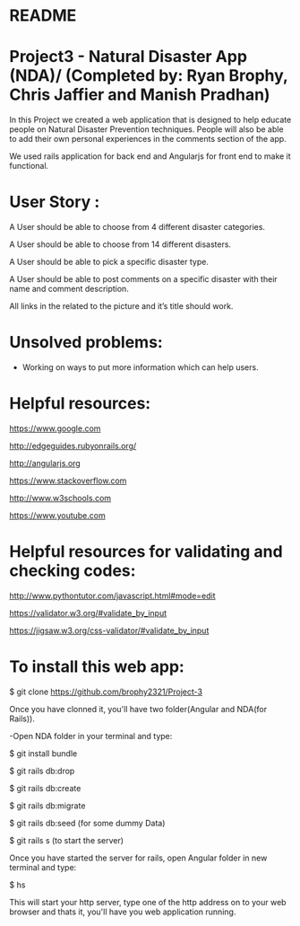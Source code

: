 # README

# Project3 - Natural Disaster App (NDA)/ (Completed by: Ryan Brophy, Chris Jaffier and Manish Pradhan)
In this Project we created a web application that is designed to help educate people on Natural Disaster Prevention techniques. People will also be able to add their own personal experiences in the comments section of the app.

We used rails application for back end and Angularjs for front end to make it functional. 

# User Story :

A User should be able to choose from 4 different disaster categories.
 
A User should be able to choose from 14 different disasters.

A User should be able to pick a specific disaster type.

A User should be able to post comments on a specific disaster with their name and comment description.

All links in the related to the picture and it’s title should work.


# Unsolved problems:
* Working on ways to put more information which can help users.



# Helpful resources:

https://www.google.com

http://edgeguides.rubyonrails.org/

http://angularjs.org

https://www.stackoverflow.com

http://www.w3schools.com

https://www.youtube.com


# Helpful resources for validating and checking codes:

http://www.pythontutor.com/javascript.html#mode=edit

https://validator.w3.org/#validate_by_input

https://jigsaw.w3.org/css-validator/#validate_by_input

# To install this web app:

$ git clone <https://github.com/brophy2321/Project-3>

Once you have clonned it, you'll have two folder(Angular and NDA(for Rails)).

-Open NDA folder in your terminal and type:

$ git install bundle

$ git rails db:drop

$ git rails db:create

$ git rails db:migrate

$ git rails db:seed  (for some dummy Data)

$ git rails s   (to start the server)

Once you have started the server for rails, open Angular folder in new terminal and type:

$ hs 

This will start your http server, type one of the http address on to your web browser and thats it, you'll have you web application running.
